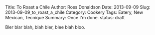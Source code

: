Title: To Roast a Chile
Author: Ross Donaldson
Date: 2013-09-09
Slug: 2013-09-09_to_roast_a_chile
Category: Cookery
Tags: Eatery, New Mexican, Tecnique
Summary: Once I'm done.
status: draft

Bler blar blah, blah bler, blee blah bloo.
